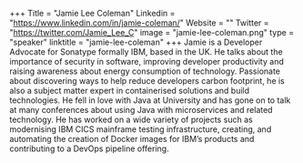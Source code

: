 +++
Title = "Jamie Lee Coleman"
Linkedin = "https://www.linkedin.com/in/jamie-coleman/"
Website = ""
Twitter = "https://twitter.com/Jamie_Lee_C"
image = "jamie-lee-coleman.png"
type = "speaker"
linktitle = "jamie-lee-coleman"
+++
Jamie is a Developer Advocate for Sonatype formally IBM, based in the UK. He talks about the importance of security in software, improving developer productivity and raising awareness about energy consumption of technology.
Passionate about discovering ways to help reduce developers carbon footprint, he is also a subject matter expert in containerised solutions and build technologies. He fell in love with Java at University and has gone on to talk at many conferences about using Java with microservices and related technology. He has worked on a wide variety of projects such as modernising IBM CICS mainframe testing infrastructure, creating, and automating the creation of Docker images for IBM’s products and contributing to a DevOps pipeline offering.